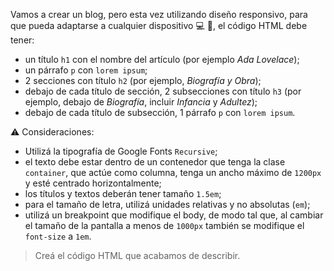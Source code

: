 Vamos a crear un blog, pero esta vez utilizando diseño responsivo, para que pueda adaptarse a cualquier dispositivo :computer: :iphone:, el código HTML debe tener: 

- un título `h1` con el nombre del artículo (por ejemplo _Ada Lovelace_);
- un párrafo `p` con `lorem ipsum`;
- 2 secciones con título `h2` (por ejemplo, _Biografía y Obra_);
- debajo de cada título de sección, 2 subsecciones con título `h3` (por ejemplo, debajo de _Biografía_, incluir _Infancia_ y _Adultez_);
- debajo de cada título de subsección, 1 párrafo `p` con `lorem ipsum`.

:warning: Consideraciones:

- Utilizá la tipografía de Google Fonts `Recursive`;
- el texto debe estar dentro de un contenedor que tenga la clase `container`, que actúe como columna, tenga un ancho máximo de `1200px` y esté centrado horizontalmente;
- los títulos y textos deberán tener tamaño `1.5em`;
- para el tamaño de letra, utilizá unidades relativas y no absolutas (`em`);
- utilizá un breakpoint que modifique el body, de modo tal que, al cambiar el tamaño de la pantalla a menos de `1000px` también se modifique el `font-size` a `1em`.

> Creá el código HTML que acabamos de describir.